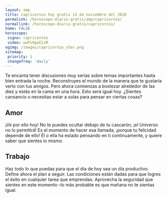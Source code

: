 ```yaml
---
layout: amp
title: capricornio hoy gratis 13 de noviembre del 2020 
permalink: /horoscopo-diario-gratis/amp/capricornio/
normallink: /horoscopo-diario-gratis/capricornio/
home: FALSE
horoscopo:
 signo: capricornio
 video: wuPi9gxE1iM
ogimg: /images/capricornio_char.png
sitemap:
 priority: 1
 changefreq: 'daily'
---
```



Te encanta tener discusiones muy serias sobre temas importantes hasta bien entrada la noche. Reconstruyes el mundo de la manera que te gustaría verlo con tus amigos. Pero ahora comienzas a bostezar alrededor de las diez y estás en la cama en una hora. Esto será igual hoy. ¿Sientes cansancio o necesitas estar a solas para pensar en ciertas cosas?

## Amor

¡Ve por ello hoy! No te puedes ocultar debajo de tu cascarón; ¡el Universo no lo permitirá! Es el momento de hacer esa llamada, ¡porque tu felicidad depende de ello! Él o ella ha estado pensando en ti continuamente, y quiere saber que sientes lo mismo.

## Trabajo

Haz todo lo que puedas para que el día de hoy sea un día productivo. Define ahora el plan a seguir. Las condiciones están dadas para que logres el éxito en cualquier tarea que emprendas. Aprovecha la seguridad que sientes en este momento –lo más probable es que mañana no te sientas igual.